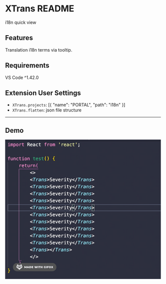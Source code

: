 # XTrans README

i18n quick view

## Features

Translation i18n terms via tooltip.

## Requirements

VS Code ^1.42.0

## Extension User Settings

* `XTrans.projects`: [{ "name": "PORTAL", "path": "i18n" }]
* `XTrans.flatten`: json file structure

--------------------------------------------------------------------------------------------------------

## Demo
![Demo](screenshot.gif)
